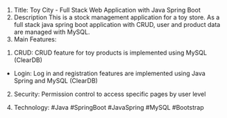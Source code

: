 1. Title: Toy City - Full Stack Web Application with Java Spring Boot
2. Description
This is a stock management application for a toy store. As a full stack java spring boot application with CRUD, user and product data are managed with MySQL.
3. Main Features:
1) CRUD: CRUD feature for toy products is implemented using MySQL (ClearDB)
- Login: Log in and registration features are implemented using Java Spring and MySQL (ClearDB)
2) Security: Permission control to access specific pages by user level
4. Technology: #Java #SpringBoot #JavaSpring #MySQL #Bootstrap
